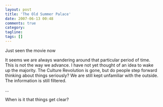 ```yaml
---
layout: post
title: 'The Old Summer Palace'
date: 2007-06-13 00:48
comments: true
category:
tagline:
tags: []
---
```


Just seen the movie now

It seems we are always wandering around that particular period of time. This is not the way we advance. I have not yet thought of an idea to wake up the majority. The Culture Revolution is gone, but do people step forward thinking about things seriously? We are still kept unfamiliar with the outside. The information is still filtered.

...

When is it that things get clear?
